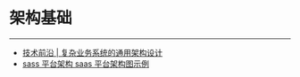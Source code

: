 # 架构基础

---

- [技术前沿 | 复杂业务系统的通用架构设计](http://www.golden-soft.com/zx/gsxw/2580.htm)
- [sass 平台架构 saas 平台架构图示例 ](https://blog.51cto.com/u_16099189/6920722)
